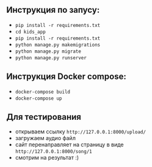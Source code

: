 ## Инструкция по запусу: 

- `pip install -r requirements.txt`
- `cd kids_app`
- `pip install -r requirements.txt`
- `python manage.py makemigrations`
- `python manage.py migrate`
- `python manage.py runserver`

## Инструкция Docker compose: 
- `docker-compose build`
- `docker-compose up`

## Для тестирования
- открываем ссылку `http://127.0.0.1:8000/upload/`
- загружаем аудио файл
- сайт перенаправляет на страницу в виде `http://127.0.0.1:8000/song/1`
- смотрим на результат :) 
